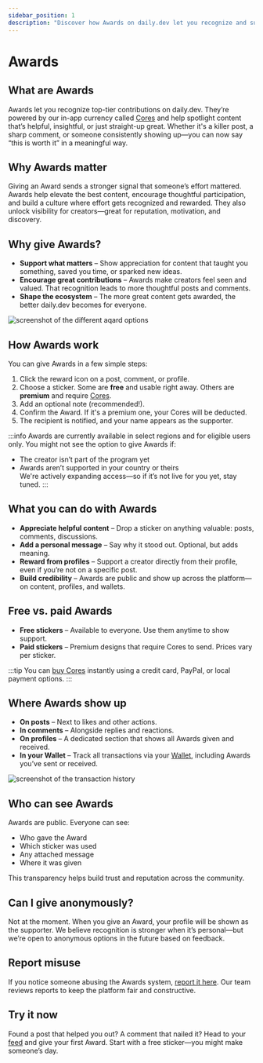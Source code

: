 ```yaml
---
sidebar_position: 1
description: "Discover how Awards on daily.dev let you recognize and support valuable posts, comments, and creators using free or Core-powered stickers. Learn how they work and why they matter."
---
```


# Awards

## What are Awards  

Awards let you recognize top-tier contributions on daily.dev. They’re powered by our in-app currency called [Cores](monetization/cores.md) and help spotlight content that’s helpful, insightful, or just straight-up great. Whether it's a killer post, a sharp comment, or someone consistently showing up—you can now say “this is worth it” in a meaningful way.

## Why Awards matter  

Giving an Award sends a stronger signal that someone’s effort mattered. Awards help elevate the best content, encourage thoughtful participation, and build a culture where effort gets recognized and rewarded. They also unlock visibility for creators—great for reputation, motivation, and discovery.

## Why give Awards?  

- **Support what matters** – Show appreciation for content that taught you something, saved you time, or sparked new ideas.  
- **Encourage great contributions** – Awards make creators feel seen and valued. That recognition leads to more thoughtful posts and comments.  
- **Shape the ecosystem** – The more great content gets awarded, the better daily.dev becomes for everyone.

![screenshot of the different aqard options](https://daily-now-res.cloudinary.com/image/upload/v1745238986/docs/Screenshot_2025-04-21_at_15.29.56.png)

## How Awards work  

You can give Awards in a few simple steps:  
1. Click the reward icon on a post, comment, or profile.  
2. Choose a sticker. Some are **free** and usable right away. Others are **premium** and require [Cores](monetization/cores.md).  
3. Add an optional note (recommended!).  
4. Confirm the Award. If it's a premium one, your Cores will be deducted.  
5. The recipient is notified, and your name appears as the supporter.

:::info
Awards are currently available in select regions and for eligible users only. You might not see the option to give Awards if:  
- The creator isn’t part of the program yet  
- Awards aren’t supported in your country or theirs  
We're actively expanding access—so if it’s not live for you yet, stay tuned.
:::

## What you can do with Awards  

- **Appreciate helpful content** – Drop a sticker on anything valuable: posts, comments, discussions.  
- **Add a personal message** – Say why it stood out. Optional, but adds meaning.  
- **Reward from profiles** – Support a creator directly from their profile, even if you’re not on a specific post.  
- **Build credibility** – Awards are public and show up across the platform—on content, profiles, and wallets.

## Free vs. paid Awards  

- **Free stickers** – Available to everyone. Use them anytime to show support.  
- **Paid stickers** – Premium designs that require Cores to send. Prices vary per sticker.  

:::tip
You can [buy Cores](https://app.daily.dev/cores) instantly using a credit card, PayPal, or local payment options.
:::

## Where Awards show up  

- **On posts** – Next to likes and other actions.  
- **In comments** – Alongside replies and reactions.  
- **On profiles** – A dedicated section that shows all Awards given and received.  
- **In your Wallet** – Track all transactions via your [Wallet](https://app.daily.dev/wallet), including Awards you’ve sent or received.

![screenshot of the transaction history](https://daily-now-res.cloudinary.com/image/upload/v1745238986/docs/Screenshot_2025-04-21_at_15.31.13.png)

## Who can see Awards  

Awards are public. Everyone can see:  
- Who gave the Award  
- Which sticker was used  
- Any attached message  
- Where it was given  

This transparency helps build trust and reputation across the community.

## Can I give anonymously? 

Not at the moment. When you give an Award, your profile will be shown as the supporter. We believe recognition is stronger when it’s personal—but we’re open to anonymous options in the future based on feedback.

## Report misuse  

If you notice someone abusing the Awards system, [report it here](https://daily.dev/feedback). Our team reviews reports to keep the platform fair and constructive.

## Try it now 

Found a post that helped you out? A comment that nailed it? Head to your [feed](https:/app.daily.dev) and give your first Award. Start with a free sticker—you might make someone’s day.
